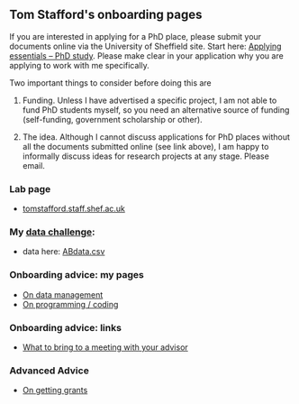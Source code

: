## Tom Stafford's onboarding pages

If you are interested in applying for a PhD place, please submit your documents online via the University of Sheffield site. Start here: [Applying essentials – PhD study](https://www.sheffield.ac.uk/postgraduate/phd/apply). Please make clear in your application why you are applying to work with me specifically.

Two important things to consider before doing this are

1. Funding. Unless I have advertised a specific project, I am not able to fund PhD students myself, so you need an alternative source of funding (self-funding, government scholarship or other).

2. The idea. Although I cannot discuss applications for PhD places without all the documents submitted online (see link above), I am happy to informally discuss ideas for research projects at any stage. Please email.



### Lab page

* [tomstafford.staff.shef.ac.uk](http://www.tomstafford.staff.shef.ac.uk/)


### My [data challenge](data_challenge.md):

* data here: [ABdata.csv](ABdata.csv)


### Onboarding advice: my pages


* [On data management](data.md)
* [On programming / coding](code.md)

### Onboarding advice: links

* [What to bring to a meeting with your advisor](
http://www.avasthilab.org/2017/03/14/what-to-bring-to-a-meeting-with-your-advisor/)


### Advanced Advice

* [On getting grants](grants.md)

